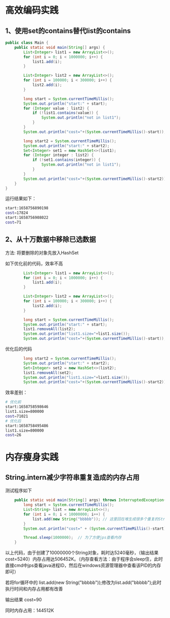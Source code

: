 

# 高效编码实践

## 1、使用set的contains替代list的contains

```java
public class Main {
    public static void main(String[] args) {
        List<Integer> list1 = new ArrayList<>();
        for (int i = 0; i < 1000000; i++) {
            list1.add(i);
        }

        List<Integer> list2 = new ArrayList<>();
        for (int i = 100000; i < 300000; i++) {
            list2.add(i);
        }

        long start = System.currentTimeMillis();
        System.out.println("start:" + start);
        for (Integer value : list2) {
            if (!list1.contains(value)) {
                System.out.println("not in list1");
            }
        }
        System.out.println("cost="+(System.currentTimeMillis()-start));

        long start2 = System.currentTimeMillis();
        System.out.println("start:" + start2);
        Set<Integer> set1 = new HashSet<>(list1);
        for (Integer integer : list2) {
            if (!set1.contains(integer)) {
                System.out.println("not in list1");
            }
        }
        System.out.println("cost="+(System.currentTimeMillis()-start2));
    }
}
```



运行结果如下：

```sh
start:1658756890198
cost=17824
start:1658756908022
cost=71
```

## 2、从十万数据中移除已选数据

方法: 将要删除的对象先放入HashSet

如下优化前的代码，效率不高

```java
        List<Integer> list1 = new ArrayList<>();
        for (int i = 0; i < 1000000; i++) {
            list1.add(i);
        }

        List<Integer> list2 = new ArrayList<>();
        for (int i = 100000; i < 300000; i++) {
            list2.add(i);
        }

        long start = System.currentTimeMillis();
        System.out.println("start:" + start);
        list1.removeAll(list2);
        System.out.println("list1.size="+list1.size());
        System.out.println("cost="+(System.currentTimeMillis()-start));
```

优化后的代码

```java
        long start2 = System.currentTimeMillis();
        System.out.println("start:" + start2);
        Set<Integer> set2 = new HashSet<>(list2);
        list1.removeAll(set2);
        System.out.println("list1.size="+list1.size());
        System.out.println("cost="+(System.currentTimeMillis()-start2));
```

效率差别：

```sh
# 优化前
start:1658758598646
list1.size=800000
cost=71021
# 优化后
start:1658758495486
list1.size=800000
cost=26
```





# 内存瘦身实践

## String.intern减少字符串重复造成的内存占用

测试程序如下

```java
    public static void main(String[] args) throws InterruptedException{
        long start = System.currentTimeMillis();
        List<String> list = new ArrayList<>();
        for (int i = 0; i < 10000000; i++) {
            list.add(new String("bbbbb")); // 这里回在堆生成很多个重复的String对象
        }
        System.out.println("cost=" + (System.currentTimeMillis()-start));

        Thread.sleep(1000000);  // 为了方便jps查看内存
    }
```

以上代码，由于创建了10000000个String对象，耗时达5240毫秒，（输出结果  cost=5240）内存占用达506452K。（内存查看方法：由于程序会sleep住，此时直接cmd中jps查看java进程ID，然后在windows资源管理器中查看该PID的内存即可）

若将for循环中的 list.add(new String("bbbbb"));修改为list.add("bbbbb");此时执行时间和内存占用都有改善

输出结果  cost=90

同时内存占用：144512K

